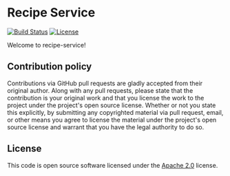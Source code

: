 # Recipe Service #
[![Build Status](https://travis-ci.org/dschmitz/recipe-service.svg?branch=master)](https://travis-ci.org/dschmitz/recipe-service)
[![License](http://img.shields.io/:license-Apache%202-red.svg)](http://www.apache.org/licenses/LICENSE-2.0.txt)


Welcome to recipe-service!

## Contribution policy ##

Contributions via GitHub pull requests are gladly accepted from their original
author. Along with any pull requests, please state that the contribution is your
original work and that you license the work to the project under the project's
open source license. Whether or not you state this explicitly, by submitting any
copyrighted material via pull request, email, or other means you agree to
license the material under the project's open source license and warrant that
you have the legal authority to do so.

## License ##

This code is open source software licensed under the
[Apache 2.0](http://www.apache.org/licenses/LICENSE-2.0) license.
